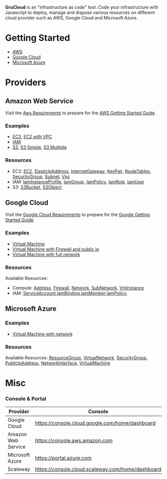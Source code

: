 **GruCloud** is an "infrastructure as code" tool.
Code your infrastructure with Javascript to deploy, manage and dispose various resources on different cloud provider such as AWS, Google Cloud and Microsoft Azure.

# Getting Started

- [AWS](./docusaurus/docs/aws/AwsGettingStarted.md)
- [Google Cloud](./docusaurus/docs/google/GoogleGettingStarted.md)
- [Microsoft Azure](./docusaurus/docs/azure/AzureGettingStarted.md)

# Providers

## Amazon Web Service

Visit the [Aws Requirements](./docusaurus/docs/aws/AwsRequirements.md) to prepare for the [AWS Getting Started Guide](./docusaurus/docs/aws/AwsGettingStarted.md)

### Examples

- [EC2](./examples/aws/ec2), [EC2 with VPC](./examples/aws/ec2-vpc)
- [IAM](./examples/aws/iam)
- [S3](./examples/aws/s3), [S3 Simple](./examples/aws/s3-simple), [S3 Multiple](./examples/aws/s3-multiple)

### Resources

- EC2: [EC2](./docusaurus/docs/aws/resources/EC2/EC2.md), [ElasticIpAddress](./docusaurus/docs/aws/resources/EC2/ElasticIpAddress.md), [InternetGateway](./docusaurus/docs/aws/resources/EC2/InternetGateway.md), [KeyPair](./docusaurus/docs/aws/resources/EC2/KeyPair.md), [RouteTables](./docusaurus/docs/aws/resources/EC2/RouteTables.md), [SecurityGroup](./docusaurus/docs/aws/resources/EC2/SecurityGroup.md), [Subnet](./docusaurus/docs/aws/resources/EC2/Subnet.md), [Vpc](./docusaurus/docs/aws/resources/EC2/Vpc.md)
- IAM: [IamInstanceProfile](./docusaurus/docs/aws/resources/IAM/IamInstanceProfile.md), [IamGroup](./docusaurus/docs/aws/resources/IAM/IamGroup.md), [IamPolicy](./docusaurus/docs/aws/resources/IAM/IamPolicy.md), [IamRole](./docusaurus/docs/aws/resources/IAM/IamRole.md), [IamUser](./docusaurus/docs/aws/resources/IAM/IamUser.md)
- S3: [S3Bucket](./docusaurus/docs/aws/resources/S3/S3Bucket.md), [S3Object](./docusaurus/docs/aws/resources/S3/S3Object.md)

## Google Cloud

Visit the [Google Cloud Requirements](./docusaurus/docs/google/GoogleRequirements.md) to prepare for the [Google Getting Started Guide](./docusaurus/docs/google/GoogleGettingStarted.md)

### Examples

- [Virtual Machine](./examples/google/vm-simple)
- [Virtual Machine with Firewall and public ip](./examples/google/vm)
- [Virtual Machine with full network](./examples/google/vm-network)

### Resources

Available Resources:

- Compute: [Address](./docusaurus/docs/google/resources/Compute/Address.md), [Firewall](./docusaurus/docs/google/resources/Compute/Firewall.md), [Network](./docusaurus/docs/google/resources/Compute/Network.md), [SubNetwork](./docusaurus/docs/google/resources/Compute/SubNetwork.md), [VmInstance](./docusaurus/docs/google/resources/Compute/VmInstance.md)
- IAM: [ServiceAccount](./docusaurus/docs/google/resources/IAM/ServiceAccount.md),[IamBinding](./docusaurus/docs/google/resources/IAM/IamBinding.md),[IamMember](./docusaurus/docs/google/resources/IAM/IamMember.md),[IamPolicy](./docusaurus/docs/google/resources/IAM/IamPolicy.md),

## Microsoft Azure

### Examples

- [Virtual Machine with network](./examples/azure/)

### Resources

Available Resources: [ResourceGroup](./docusaurus/docs/azure/resources/ResourceGroup.md), [VirtualNetwork](./docusaurus/docs/azure/resources/VirtualNetwork.md), [SecurityGroup](./docusaurus/docs/azure/resources/SecurityGroup.md), [PublicIpAddress](./docusaurus/docs/azure/resources/PublicIpAddress.md), [NetworkInterface](./docusaurus/docs/azure/resources/NetworkInterface.md), [VirtualMachine](./docusaurus/docs/azure/resources/VirtualMachine.md)

# Misc

### Console & Portal

| Provider           | Console                                           |
| ------------------ | ------------------------------------------------- |
| Google Cloud       | https://console.cloud.google.com/home/dashboard   |
| Amazon Web Service | https://console.aws.amazon.com                    |
| Microsoft Azure    | https://portal.azure.com                          |
| Scaleway           | https://console.cloud.scaleway.com/home/dashboard |
